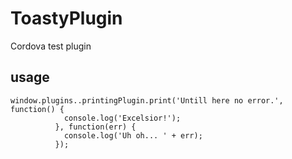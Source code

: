 # ToastyPlugin
Cordova test plugin

## usage

```    
window.plugins..printingPlugin.print('Untill here no error.', function() {
            console.log('Excelsior!');
          }, function(err) {
            console.log('Uh oh... ' + err);
          });
```
